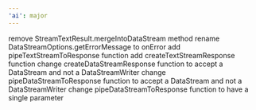 ```yaml
---
'ai': major
---
```


remove StreamTextResult.mergeIntoDataStream method
rename DataStreamOptions.getErrorMessage to onError
add pipeTextStreamToResponse function
add createTextStreamResponse function
change createDataStreamResponse function to accept a DataStream and not a DataStreamWriter
change pipeDataStreamToResponse function to accept a DataStream and not a DataStreamWriter
change pipeDataStreamToResponse function to have a single parameter
